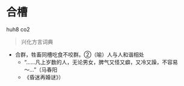 # 合槽
huh8 co2
> 兴化方言词典
- 合群，牲畜同槽吃食不咬群。②（喻）人与人和谐相处
  - “……凡上岁数的人，无论男女，脾气又怪又癖，又冷又躁，不容易～…”（马春阳
  - 《昏迷再婚谜》）
